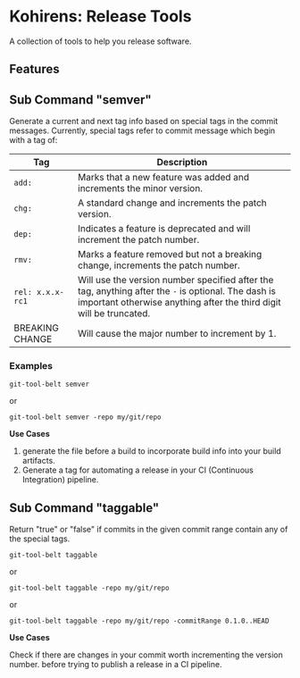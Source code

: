# Kohirens: Release  Tools

A collection of tools to help you release software.

## Features

## Sub Command "semver"

Generate a current and next tag info based on special tags in the commit messages.
Currently, special tags refer to commit message which begin with a tag of:

| Tag              | Description                                                                                                                                                                |
|------------------|----------------------------------------------------------------------------------------------------------------------------------------------------------------------------|
| `add: `          | Marks that a new feature was added and increments the minor version.                                                                                                       |
| `chg: `          | A standard change and increments the patch version.                                                                                                                        |
| `dep: `          | Indicates a feature is deprecated and will increment the patch number.                                                                                                     |
| `rmv: `          | Marks a feature removed but not a breaking change, increments the patch number.                                                                                            |
| `rel: x.x.x-rc1` | Will use the version number specified after the tag, anything after the `-` is optional. The dash is important otherwise anything after the third digit will be truncated. |
| BREAKING CHANGE  | Will cause the major number to increment by 1.                                                                                                                             |

### Examples

`git-tool-belt semver`

or

`git-tool-belt semver -repo my/git/repo`

**Use Cases**

1. generate the file before a build to incorporate build info into your build artifacts.
2. Generate a tag for automating a release in your CI (Continuous Integration) pipeline.

## Sub Command "taggable"

Return "true" or "false" if commits in the given commit range contain any of the special tags. 

`git-tool-belt taggable`

or 

`git-tool-belt taggable -repo my/git/repo`

or

`git-tool-belt taggable -repo my/git/repo -commitRange 0.1.0..HEAD`

**Use Cases**

Check if there are changes in your commit worth incrementing the version number.
before trying to publish a release in a CI pipeline.
